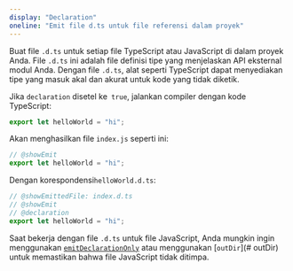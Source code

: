```yaml
---
display: "Declaration"
oneline: "Emit file d.ts untuk file referensi dalam proyek"
---
```


Buat file `.d.ts` untuk setiap file TypeScript atau JavaScript di dalam proyek Anda.
File `.d.ts` ini adalah file definisi tipe yang menjelaskan API eksternal modul Anda.
Dengan file `.d.ts`, alat seperti TypeScript dapat menyediakan tipe yang masuk akal dan akurat untuk kode yang tidak diketik.

Jika `declaration` disetel ke` true`, jalankan compiler dengan kode TypeScript:

```ts twoslash
export let helloWorld = "hi";
```

Akan menghasilkan file `index.js` seperti ini:

```ts twoslash
// @showEmit
export let helloWorld = "hi";
```

Dengan korespondensi`helloWorld.d.ts`:

```ts twoslash
// @showEmittedFile: index.d.ts
// @showEmit
// @declaration
export let helloWorld = "hi";
```

Saat bekerja dengan file `.d.ts` untuk file JavaScript, Anda mungkin ingin menggunakan [`emitDeclarationOnly`](#emitDeclarationOnly) atau menggunakan [`outDir`](# outDir) untuk memastikan bahwa file JavaScript tidak ditimpa.